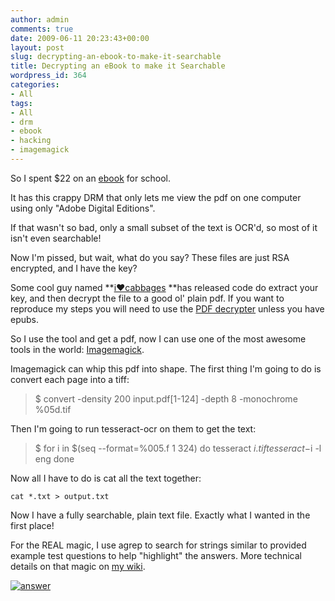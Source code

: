 ```yaml
---
author: admin
comments: true
date: 2009-06-11 20:23:43+00:00
layout: post
slug: decrypting-an-ebook-to-make-it-searchable
title: Decrypting an eBook to make it Searchable
wordpress_id: 364
categories:
- All
tags:
- All
- drm
- ebook
- hacking
- imagemagick
---
```


So I spent $22 on an [ebook](http://www.diesel-ebooks.com/cgi-bin/item/0931541611/Voyage-of-Discovery-From-the-Big-Bang-to-the-Ice-Age-eBook.html) for school.

It has this crappy DRM that only lets me view the pdf on one computer using only "Adobe Digital Editions".

If that wasn't so bad, only a small subset of the text is OCR'd, so most of it isn't even searchable!

Now I'm pissed, but wait, what do you say? These files are just RSA encrypted, and I have the key?

Some cool guy named **[i♥cabbages](http://i-u2665-cabbages.blogspot.com/2009/02/circumventing-adobe-adept-drm-for-epub.html) **has released code do extract your key, and then decrypt the file to a good ol' plain pdf. If you want to reproduce my steps you will need to use the [PDF decrypter](http://www.cs.helsinki.fi/u/vahakang/ineptpdf.pyw) unless you have epubs.

So I use the tool and get a pdf, now I can use one of the most awesome tools in the world: [Imagemagick](http://en.wikipedia.org/wiki/ImageMagick).

Imagemagick can whip this pdf into shape. The first thing I'm going to do is convert each page into a tiff:


> $ convert -density 200 input.pdf[1-124] -depth 8 -monochrome %05d.tif


Then I'm going to run tesseract-ocr on them to get the text:


> $ for i in $(seq --format=%005.f 1 324)
do
tesseract $i.tif tesseract-$i -l eng
done


Now all I have to do is cat all the text together:


    cat *.txt > output.txt


Now I have a fully searchable, plain text file. Exactly what I wanted in the first place!

For the REAL magic, I use agrep to search for strings similar to provided example test questions to help "highlight" the answers. More technical details on that magic on [my wiki](http://wiki.xkyle.com/Answer_Finder).

[![answer](https://xkyle.com/wp-content/uploads/answer-300x25.jpg)](https://xkyle.com/wp-content/uploads/answer.JPG)

